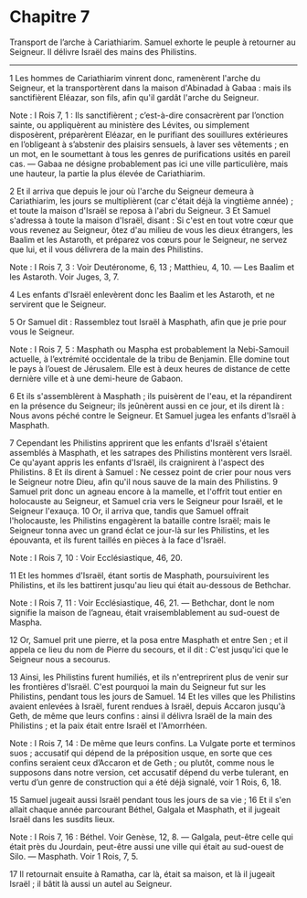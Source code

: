 # Chapitre 7

Transport de l’arche à Cariathiarim.
Samuel exhorte le peuple à retourner au Seigneur.
Il délivre Israël des mains des Philistins.

***

1 Les hommes de Cariathiarim vinrent donc, ramenèrent l'arche du Seigneur, et la transportèrent dans la maison d'Abinadad à Gabaa : mais ils sanctifièrent Eléazar, son fils, afin qu'il gardât l'arche du Seigneur.

<span class="bible-note">Note : </span> I Rois 7, 1 : Ils sanctifièrent ; c’est-à-dire consacrèrent par l’onction sainte, ou appliquèrent au ministère des Lévites, ou simplement disposèrent, préparèrent Eléazar, en le purifiant des souillures extérieures en l’obligeant à s’abstenir des plaisirs sensuels, à laver ses vêtements ; en un mot, en le soumettant à tous les genres de purifications usités en pareil cas. ― Gabaa ne désigne probablement pas ici une ville particulière, mais une hauteur, la partie la plus élevée de Cariathiarim.


2 Et il arriva que depuis le jour où l'arche du Seigneur demeura à Cariathiarim, les jours se multiplièrent (car c'était déjà la vingtième année) ; et toute la maison d'Israël se reposa à l'abri du Seigneur. 3 Et Samuel s'adressa à toute la maison d'Israël, disant : Si c'est en tout votre cœur que vous revenez au Seigneur, ôtez d'au milieu de vous les dieux étrangers, les Baalim et les Astaroth, et préparez vos cœurs pour le Seigneur, ne servez que lui, et il vous délivrera de la main des Philistins.

<span class="bible-note">Note : </span> I Rois 7, 3 : Voir Deutéronome, 6, 13 ; Matthieu, 4, 10. ― Les Baalim et les Astaroth. Voir Juges, 3, 7.

4 Les enfants d'Israël enlevèrent donc les Baalim et les Astaroth, et ne servirent que le Seigneur.


5 Or Samuel dit : Rassemblez tout Israël à Masphath, afin que je prie pour vous le Seigneur.

<span class="bible-note">Note : </span> I Rois 7, 5 : Masphath ou Maspha est probablement la Nebi-Samouil actuelle, à l’extrémité occidentale de la tribu de Benjamin. Elle domine tout le pays à l’ouest de Jérusalem. Elle est à deux heures de distance de cette dernière ville et à une demi-heure de Gabaon.

6 Et ils s'assemblèrent à Masphath ; ils puisèrent de l'eau, et la répandirent en la présence du Seigneur; ils jeûnèrent aussi en ce jour, et ils dirent là : Nous avons péché contre le Seigneur. Et Samuel jugea les enfants d'Israël à Masphath.


7 Cependant les Philistins apprirent que les enfants d'Israël s'étaient assemblés à Masphath, et les satrapes des Philistins montèrent vers Israël. Ce qu'ayant appris les enfants d'Israël, ils craignirent à l'aspect des Philistins. 8 Et ils dirent à Samuel : Ne cessez point de crier pour nous vers le Seigneur notre Dieu, afin qu'il nous sauve de la main des Philistins. 9 Samuel prit donc un agneau encore à la mamelle, et l'offrit tout entier en holocauste au Seigneur, et Samuel cria vers le Seigneur pour Israël, et le Seigneur l'exauça. 10 Or, il arriva que, tandis que Samuel offrait l'holocauste, les Philistins engagèrent la bataille contre Israël; mais le Seigneur tonna avec un grand éclat ce jour-là sur les Philistins, et les épouvanta, et ils furent taillés en pièces à la face d'Israël.

<span class="bible-note">Note : </span> I Rois 7, 10 : Voir Ecclésiastique, 46, 20.

11 Et les hommes d'Israël, étant sortis de Masphath, poursuivirent les Philistins, et ils les battirent jusqu'au lieu qui était au-dessous de Bethchar.

<span class="bible-note">Note : </span> I Rois 7, 11 : Voir Ecclésiastique, 46, 21. ― Bethchar, dont le nom signifie la maison de l’agneau, était vraisemblablement au sud-ouest de Maspha.

12 Or, Samuel prit une pierre, et la posa entre Masphath et entre Sen ; et il appela ce lieu du nom de Pierre du secours, et il dit : C'est jusqu'ici que le Seigneur nous a secourus.


13 Ainsi, les Philistins furent humiliés, et ils n'entreprirent plus de venir sur les frontières d'Israël. C'est pourquoi la main du Seigneur fut sur les Philistins, pendant tous les jours de Samuel. 14 Et les villes que les Philistins avaient enlevées à Israël, furent rendues à Israël, depuis Accaron jusqu'à Geth, de même que leurs confins : ainsi il délivra Israël de la main des Philistins ; et la paix était entre Israël et l'Amorrhéen.

<span class="bible-note">Note : </span> I Rois 7, 14 : De même que leurs confins. La Vulgate porte et terminos suos ; accusatif qui dépend de la préposition usque, en sorte que ces confins seraient ceux d’Accaron et de Geth ; ou plutôt, comme nous le supposons dans notre version, cet accusatif dépend du verbe tulerant, en vertu d’un genre de construction qui a été déjà signalé, voir 1 Rois, 6, 18.


15 Samuel jugeait aussi Israël pendant tous les jours de sa vie ; 16 Et il s'en allait chaque année parcourant Béthel, Galgala et Masphath, et il jugeait Israël dans les susdits lieux.

<span class="bible-note">Note : </span> I Rois 7, 16 : Béthel. Voir Genèse, 12, 8. ― Galgala, peut-être celle qui était près du Jourdain, peut-être aussi une ville qui était au sud-ouest de Silo. ― Masphath. Voir 1 Rois, 7, 5.

17 Il retournait ensuite à Ramatha, car là, était sa maison, et là il jugeait Israël ; il bâtit là aussi un autel au Seigneur.

